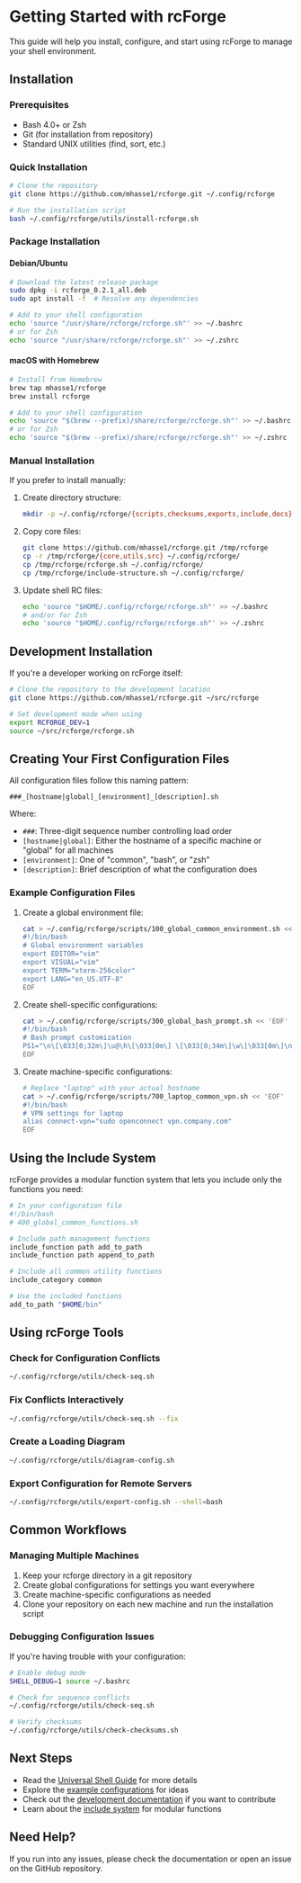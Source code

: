 # Getting Started with rcForge

This guide will help you install, configure, and start using rcForge to manage your shell environment.

## Installation

### Prerequisites

- Bash 4.0+ or Zsh
- Git (for installation from repository)
- Standard UNIX utilities (find, sort, etc.)

### Quick Installation

```bash
# Clone the repository
git clone https://github.com/mhasse1/rcforge.git ~/.config/rcforge

# Run the installation script
bash ~/.config/rcforge/utils/install-rcforge.sh
```

### Package Installation

#### Debian/Ubuntu

```bash
# Download the latest release package
sudo dpkg -i rcforge_0.2.1_all.deb
sudo apt install -f  # Resolve any dependencies

# Add to your shell configuration
echo 'source "/usr/share/rcforge/rcforge.sh"' >> ~/.bashrc
# or for Zsh
echo 'source "/usr/share/rcforge/rcforge.sh"' >> ~/.zshrc
```

#### macOS with Homebrew

```bash
# Install from Homebrew
brew tap mhasse1/rcforge
brew install rcforge

# Add to your shell configuration
echo 'source "$(brew --prefix)/share/rcforge/rcforge.sh"' >> ~/.bashrc
# or for Zsh
echo 'source "$(brew --prefix)/share/rcforge/rcforge.sh"' >> ~/.zshrc
```

### Manual Installation

If you prefer to install manually:

1. Create directory structure:
   ```bash
   mkdir -p ~/.config/rcforge/{scripts,checksums,exports,include,docs}
   ```

2. Copy core files:
   ```bash
   git clone https://github.com/mhasse1/rcforge.git /tmp/rcforge
   cp -r /tmp/rcforge/{core,utils,src} ~/.config/rcforge/
   cp /tmp/rcforge/rcforge.sh ~/.config/rcforge/
   cp /tmp/rcforge/include-structure.sh ~/.config/rcforge/
   ```

3. Update shell RC files:
   ```bash
   echo 'source "$HOME/.config/rcforge/rcforge.sh"' >> ~/.bashrc
   # and/or for Zsh
   echo 'source "$HOME/.config/rcforge/rcforge.sh"' >> ~/.zshrc
   ```

## Development Installation

If you're a developer working on rcForge itself:

```bash
# Clone the repository to the development location
git clone https://github.com/mhasse1/rcforge.git ~/src/rcforge

# Set development mode when using
export RCFORGE_DEV=1
source ~/src/rcforge/rcforge.sh
```

## Creating Your First Configuration Files

All configuration files follow this naming pattern:
```
###_[hostname|global]_[environment]_[description].sh
```

Where:
- `###`: Three-digit sequence number controlling load order
- `[hostname|global]`: Either the hostname of a specific machine or "global" for all machines
- `[environment]`: One of "common", "bash", or "zsh"
- `[description]`: Brief description of what the configuration does

### Example Configuration Files

1. Create a global environment file:
   ```bash
   cat > ~/.config/rcforge/scripts/100_global_common_environment.sh << 'EOF'
   #!/bin/bash
   # Global environment variables
   export EDITOR="vim"
   export VISUAL="vim"
   export TERM="xterm-256color"
   export LANG="en_US.UTF-8"
   EOF
   ```

2. Create shell-specific configurations:
   ```bash
   cat > ~/.config/rcforge/scripts/300_global_bash_prompt.sh << 'EOF'
   #!/bin/bash
   # Bash prompt customization
   PS1="\n\[\033[0;32m\]\u@\h\[\033[0m\] \[\033[0;34m\]\w\[\033[0m\]\n\$ "
   EOF
   ```

3. Create machine-specific configurations:
   ```bash
   # Replace "laptop" with your actual hostname
   cat > ~/.config/rcforge/scripts/700_laptop_common_vpn.sh << 'EOF'
   #!/bin/bash
   # VPN settings for laptop
   alias connect-vpn="sudo openconnect vpn.company.com"
   EOF
   ```

## Using the Include System

rcForge provides a modular function system that lets you include only the functions you need:

```bash
# In your configuration file
#!/bin/bash
# 400_global_common_functions.sh

# Include path management functions
include_function path add_to_path
include_function path append_to_path

# Include all common utility functions
include_category common

# Use the included functions
add_to_path "$HOME/bin"
```

## Using rcForge Tools

### Check for Configuration Conflicts

```bash
~/.config/rcforge/utils/check-seq.sh
```

### Fix Conflicts Interactively

```bash
~/.config/rcforge/utils/check-seq.sh --fix
```

### Create a Loading Diagram

```bash
~/.config/rcforge/utils/diagram-config.sh
```

### Export Configuration for Remote Servers

```bash
~/.config/rcforge/utils/export-config.sh --shell=bash
```

## Common Workflows

### Managing Multiple Machines

1. Keep your rcforge directory in a git repository
2. Create global configurations for settings you want everywhere
3. Create machine-specific configurations as needed
4. Clone your repository on each new machine and run the installation script

### Debugging Configuration Issues

If you're having trouble with your configuration:

```bash
# Enable debug mode
SHELL_DEBUG=1 source ~/.bashrc

# Check for sequence conflicts
~/.config/rcforge/utils/check-seq.sh

# Verify checksums
~/.config/rcforge/utils/check-checksums.sh
```

## Next Steps

- Read the [Universal Shell Guide](universal-shell-guide.md) for more details
- Explore the [example configurations](development-docs/examples/) for ideas
- Check out the [development documentation](development-docs/) if you want to contribute
- Learn about the [include system](README-includes.md) for modular functions

## Need Help?

If you run into any issues, please check the documentation or open an issue on the GitHub repository.